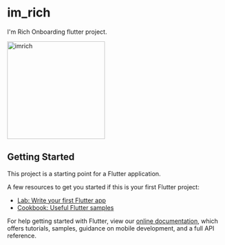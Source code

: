 # im_rich

I'm Rich Onboarding flutter project.

<img width="227" alt="imrich" src="https://user-images.githubusercontent.com/84336422/120649371-0f1fbd00-c453-11eb-9c0b-15f1bc282a25.png">

## Getting Started

This project is a starting point for a Flutter application.

A few resources to get you started if this is your first Flutter project:

- [Lab: Write your first Flutter app](https://flutter.dev/docs/get-started/codelab)
- [Cookbook: Useful Flutter samples](https://flutter.dev/docs/cookbook)

For help getting started with Flutter, view our
[online documentation](https://flutter.dev/docs), which offers tutorials,
samples, guidance on mobile development, and a full API reference.
